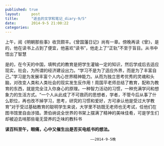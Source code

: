 ```yaml
---
published: true
layout:     post
title:      "逝去的文学和笔记_diary-9/5"
date:       2014-9-5 21:00:22
categories:
---
```

<p>上午，阅《明朝那些事》收货颇丰。《曾国藩日记》尚有一章。傍晚再读《曾》，是的，他在读书上占到了便宜，他喜欢“读书”，他走上了“正轨”不至于盲目。从书中悟出了智慧</p> 
<p>是的，在今天的中国，填鸭式的教育是把学生灌输一定的知识，然后学成后去适应现实，社会，为所谓的经济建设出力。“学习不是为了适应外界，而是为了丰富自己。”学习是为发展丰富个人内心世界精神能力。从而为独立思考优秀的灵魂和头脑，对改变人类和人类社会的现实发生反作用！周国平老师总结了教育，配称为教育的东西，就是完全注入你身心的原理。一种智力活动的习惯，一种充满学问和想象力的生活方式。“一个人从此成了不可救药的思想者，学者，不管今后从事了什么职位，再也改不掉学习，思考，研究的习惯和爱好，方可承认他是受过大学教育”对于受过基础教育的聪明学生来说，大学里不妨既无老师也无考试，任他们在图书馆里自由涉猎。萧伯纳说全世界的书架上摆满了精神的美味佳肴，可是学生们却被迫去啃那些毫无营养的乏味的教科书</p> 

**读百科至午，眼痛，心中又催生出是否买电纸书的想法。**
                                                                           
                                           ——2014-9-5晚
